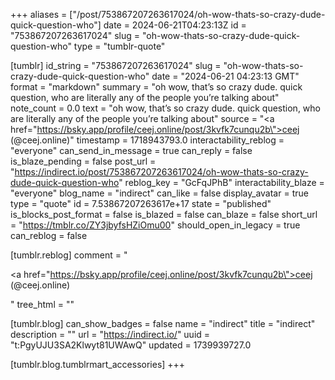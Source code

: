 +++
aliases = ["/post/753867207263617024/oh-wow-thats-so-crazy-dude-quick-question-who"]
date = 2024-06-21T04:23:13Z
id = "753867207263617024"
slug = "oh-wow-thats-so-crazy-dude-quick-question-who"
type = "tumblr-quote"

[tumblr]
id_string = "753867207263617024"
slug = "oh-wow-thats-so-crazy-dude-quick-question-who"
date = "2024-06-21 04:23:13 GMT"
format = "markdown"
summary = "oh wow, that’s so crazy dude. quick question, who are literally any of the people you’re talking about"
note_count = 0.0
text = "oh wow, that’s so crazy dude. quick question, who are literally any of the people you’re talking about"
source = "<a href=\"https://bsky.app/profile/ceej.online/post/3kvfk7cunqu2b\">ceej (@ceej.online)</a>"
timestamp = 1718943793.0
interactability_reblog = "everyone"
can_send_in_message = true
can_reply = false
is_blaze_pending = false
post_url = "https://indirect.io/post/753867207263617024/oh-wow-thats-so-crazy-dude-quick-question-who"
reblog_key = "GcFqJPhB"
interactability_blaze = "everyone"
blog_name = "indirect"
can_like = false
display_avatar = true
type = "quote"
id = 7.53867207263617e+17
state = "published"
is_blocks_post_format = false
is_blazed = false
can_blaze = false
short_url = "https://tmblr.co/ZY3jbyfsHZiOmu00"
should_open_in_legacy = true
can_reblog = false

[tumblr.reblog]
comment = "<p><a href=\"https://bsky.app/profile/ceej.online/post/3kvfk7cunqu2b\">ceej (@ceej.online)</a></p>"
tree_html = ""

[tumblr.blog]
can_show_badges = false
name = "indirect"
title = "indirect"
description = ""
url = "https://indirect.io/"
uuid = "t:PgyUJU3SA2Klwyt81UWAwQ"
updated = 1739939727.0

[tumblr.blog.tumblrmart_accessories]
+++
